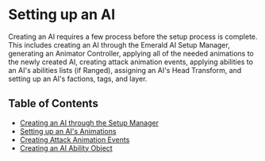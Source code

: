 # Setting up an AI
Creating an AI requires a few process before the setup process is complete. This includes creating an AI through the Emerald AI Setup Manager, generating an Animator Controller, applying all of the needed animations to the newly created AI, creating attack animation events, applying abilities to an AI's abilities lists (if Ranged), assigning an AI's Head Transform, and setting up an AI's factions, tags, and layer.

## Table of Contents
* [Creating an AI through the Setup Manager]
* [Setting up an AI's Animations]
* [Creating Attack Animation Events]
* [Creating an AI Ability Object]

[Creating a New AI]: https://github.com/Black-Horizon-Studios/Emerald-AI/wiki/Creating-a-New-AI
[Creating an AI Ability Object]: https://github.com/Black-Horizon-Studios/Emerald-AI/wiki/Creating-an-AI-Ability-Object
[Creating an AI through the Setup Manager]: https://github.com/Black-Horizon-Studios/Emerald-AI/wiki/Creating-an-AI-through-the-Setup-Manager
[Setting up an AI's Animations]: https://github.com/Black-Horizon-Studios/Emerald-AI/wiki/Setting-up-an-AI's-Animations
[Creating Attack Animation Events]: https://github.com/Black-Horizon-Studios/Emerald-AI/wiki/Creating-Attack-Animation-Events